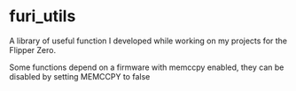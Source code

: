 # furi_utils
A library of useful function I developed while working on my projects for the Flipper Zero.

Some functions depend on a firmware with memccpy enabled, they can be disabled by setting MEMCCPY to false